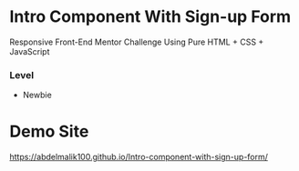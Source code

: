 # Intro Component With Sign-up Form

Responsive Front-End Mentor Challenge Using Pure HTML + CSS + JavaScript

### Level

- Newbie

# Demo Site
https://abdelmalik100.github.io/Intro-component-with-sign-up-form/
